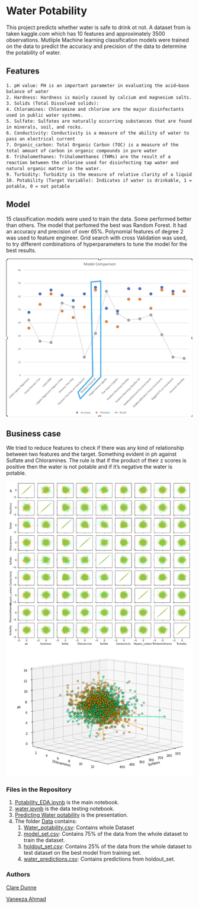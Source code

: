 # Water Potability

This project predicts whether water is safe to drink ot not. A dataset from is taken kaggle.com which has 10 features and approximately 3500 observations. Mutliple Machine learning classification models were trained on the data to predict the accuracy and precision of the data to determine the potability of water. 


## Features 
    1. pH value: PH is an important parameter in evaluating the acid–base balance of water
    2. Hardness: Hardness is mainly caused by calcium and magnesium salts.
    3. Solids (Total Dissolved solids):
    4. Chloramines: Chloramine and chlorine are the major disinfectants used in public water systems.
    5. Sulfate: Sulfates are naturally occurring substances that are found in minerals, soil, and rocks.
    6. Conductivity: Conductivity is a measure of the ability of water to pass an electrical current
    7. Organic_carbon: Total Organic Carbon (TOC) is a measure of the total amount of carbon in organic compounds in pure water
    8. Trihalomethanes: Trihalomethanes (THMs) are the result of a reaction between the chlorine used for disinfecting tap water and natural organic matter in the water. 
    9. Turbidity: Turbidity is the measure of relative clarity of a liquid
    10. Potability (Target Variable): Indicates if water is drinkable, 1 = potable, 0 = not potable
  
  
## Model
15 classification models were used to train the data. Some performed better than others. The model that perfomed the best was Random Forest. It had an accuracy and precision of over 65%. Polynomial features of degree 2 was used to feature engineer. Grid search with cross Validation was used, to try different combinations of hyperparameters to tune the model for the best results. 

![alt text](https://github.com/VaneezaAhmad/Water-potability-predictions/blob/master/images/best_model.png)


## Business case 
We tried to reduce features to check if there was any kind of relationship between two features and the target. Something evident in ph against Sulfate and Chloramines. The rule is that if the product of their z scores is positive then the water is not potable and if it’s negative the water is potable.

![alt text](https://github.com/VaneezaAhmad/Water-potability-predictions/blob/master/images/busi_rule.png)
![alt text](https://github.com/VaneezaAhmad/Water-potability-predictions/blob/master/images/3d.png)


### Files in the Repository 
1. [Potability_EDA.ipynb](https://github.com/VaneezaAhmad/Water-potability-predictions/blob/master/Potability%20EDA%20.ipynb) is the main notebook. 
2. [water.ipynb](https://github.com/VaneezaAhmad/Water-potability-predictions/blob/master/water.ipynb) is the data testing notebook. 
3. [Predicting Water potability](https://github.com/VaneezaAhmad/Water-potability-predictions/blob/master/Predicting%20Water%20Potability.pptx) is the presentation. 
4. The folder [Data](https://github.com/VaneezaAhmad/Water-potability-predictions/tree/master/Data) contains:
    1. [Water_potability.csv](https://github.com/VaneezaAhmad/Water-potability-predictions/blob/master/Data/water_potability.csv): Contains whole Dataset
    2. [model_set.csv](https://github.com/VaneezaAhmad/Water-potability-predictions/blob/master/Data/model_set.csv): Contains 75% of the data from the whole dataset to train the dataset.
    3. [holdout_set.csv](https://github.com/VaneezaAhmad/Water-potability-predictions/blob/master/Data/holdout_set.csv): Contains 25% of the data from the whole dataset to test dataset on the best model from training set.
    4. [water_predictions.csv](https://github.com/VaneezaAhmad/Water-potability-predictions/blob/master/Data/water_predictions.csv): Contains predictions from holdout_set. 

### Authors 

[Clare Dunne](github)

[Vaneeza Ahmad](https://github.com/VaneezaAhmad)
